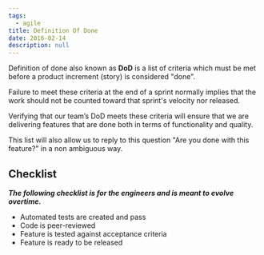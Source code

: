 ```yaml
---
tags: 
  - agile
title: Definition Of Done
date: 2016-02-14
description: null
---
```


Definition of done also known as **DoD** is a list of criteria which must be met before a product increment (story) is considered "done".

Failure to meet these criteria at the end of a sprint normally implies that the work should not be counted toward that sprint's velocity nor released.

Verifying that our team’s DoD meets these criteria will ensure that we are delivering features that are done both in terms of functionality and quality.

This list will also allow us to reply to this question "Are you done with this feature?" in a non ambiguous way.

## Checklist

***The following checklist is for the engineers and is meant to evolve overtime.***

* Automated tests are created and pass
* Code is peer-reviewed
* Feature is tested against acceptance criteria
* Feature is ready to be released
